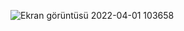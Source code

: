 ![Ekran görüntüsü 2022-04-01 103658](https://user-images.githubusercontent.com/101871226/161217980-75d6a615-880f-4131-a67d-8b450499c28b.jpg)
